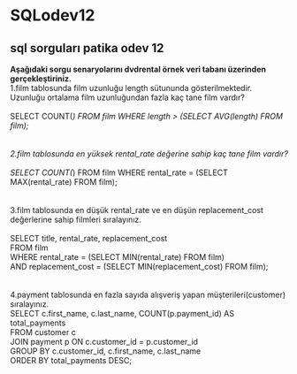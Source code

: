 # SQLodev12
## sql sorguları patika odev 12 <br/>
**Aşağıdaki sorgu senaryolarını dvdrental örnek veri tabanı üzerinden gerçekleştiriniz.**<br/>
1.film tablosunda film uzunluğu length sütununda gösterilmektedir. Uzunluğu ortalama film uzunluğundan fazla kaç tane film vardır?<br/><br/>
SELECT COUNT(*) FROM film WHERE length > (SELECT AVG(length) FROM film);<br/><br/><br/>
2.film tablosunda en yüksek rental_rate değerine sahip kaç tane film vardır?<br/><br/>
SELECT COUNT(*) FROM film WHERE rental_rate = (SELECT MAX(rental_rate) FROM film);<br/><br/><br/>
3.film tablosunda en düşük rental_rate ve en düşün replacement_cost değerlerine sahip filmleri sıralayınız.<br/><br/>
SELECT title, rental_rate, replacement_cost<br/>
FROM film<br/>
WHERE rental_rate = (SELECT MIN(rental_rate) FROM film)<br/>
AND replacement_cost = (SELECT MIN(replacement_cost) FROM film);<br/><br/><br/>
4.payment tablosunda en fazla sayıda alışveriş yapan müşterileri(customer) sıralayınız.<br/>
SELECT c.first_name, c.last_name, COUNT(p.payment_id) AS total_payments<br/>
FROM customer c<br/>
JOIN payment p ON c.customer_id = p.customer_id<br/>
GROUP BY c.customer_id, c.first_name, c.last_name<br/>
ORDER BY total_payments DESC;<br/><br/>

